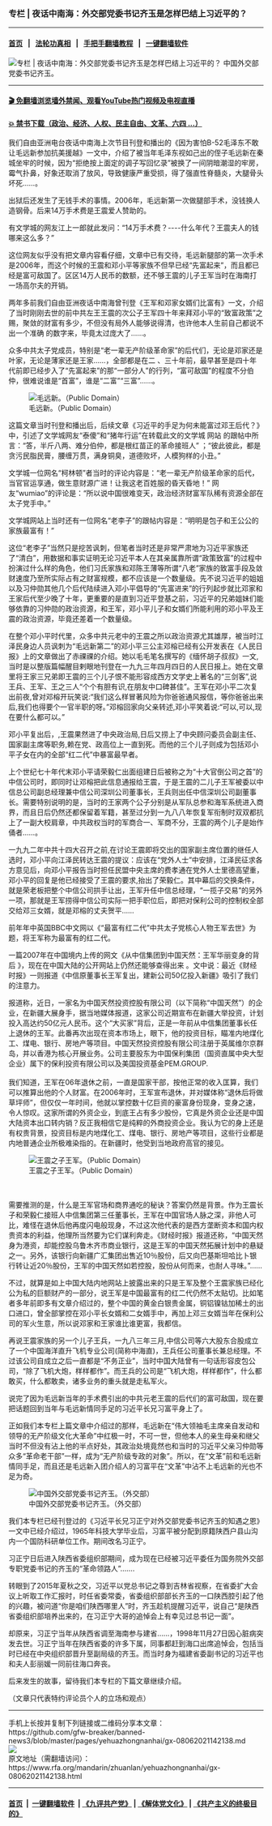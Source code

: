 ### 专栏 | 夜话中南海：外交部党委书记齐玉是怎样巴结上习近平的？
------------------------

#### [首页](https://github.com/gfw-breaker/banned-news3/blob/master/README.md) &nbsp;&nbsp;|&nbsp;&nbsp; [法轮功真相](https://github.com/begood0513/basic/blob/master/README.md)  &nbsp;&nbsp;|&nbsp;&nbsp; [手把手翻墙教程](https://github.com/gfw-breaker/guides/wiki)  &nbsp;&nbsp;|&nbsp;&nbsp; [一键翻墙软件](https://github.com/gfw-breaker/nogfw/blob/master/README.md)  



<div id="headerimg">
 <img alt="专栏 | 夜话中南海：外交部党委书记齐玉是怎样巴结上习近平的？" src="https://www.rfa.org/mandarin/zhuanlan/yehuazhongnanhai/gx-08062021142138.html/@@images/db6f3b98-81e1-429a-bfe2-0d3a1fca56fe.jpeg" title="专栏 | 夜话中南海：外交部党委书记齐玉是怎样巴结上习近平的？"/>
 <span class="lead_image_caption">
  中国外交部党委书记齐玉。
 </span>
 <!-- zoomattribute -->
</div>

<hr/>


#### [ 🎬  免翻墙浏览墙外禁闻、观看YouTube热门视频及电视直播](https://github.com/gfw-breaker/HelloWorld)

#### [ 💥  禁书下载（政治、经济、人权、民主自由、文革、六四 ...）](https://github.com/gfw-breaker/books/blob/master/README.md)

<div id="storytext">
 <p>
  我们自由亚洲电台夜话中南海上次节目刊登和播出的《因为害怕B-52毛泽东不敢让毛远新参加抗美援越》一文中，介绍了被当年毛泽东视如己出的侄子毛远新在秦城坐牢的时候，因为“拒绝按上面定的调子写回忆录”被换了一间阴暗潮湿的牢房，霉气扑鼻，好象还取消了放风，导致健康严重受损，得了强直性脊髓炎，大腿骨头坏死……。
 </p>
 <p>
  出狱后还发生了无钱手术的事情。2006年，毛远新第一次做腿部手术，没钱换人造钢骨。后来14万手术费是王震爱人赞助的。
 </p>
 <p>
  有文学城的网友江上一郎就此发问：“14万手术费？----什么年代？王震夫人的钱哪来这么多？”
 </p>
 <p>
  这位网友似乎没有把文章内容看仔细，文章中已有交待，毛远新腿部的第一次手术是2006年，而这个时候的王震和邓小平等家族不但早已经“先富起来”，而且都已经是富可敌国了。区区14万人民币的数额，还不够王震的儿子王军当时在海南打一场高尔夫的开销。
 </p>
 <p>
  两年多前我们自由亚洲夜话中南海曾刊登《王军和邓家女婿们比富有》一文，介绍了当时刚刚去世的前中共左王王震的次公子王军四十年来拜邓小平的“致富政策”之赐，聚敛的财富有多少，不但没有局外人能够说得清，也许他本人生前自己都说不出一个准确 的数字来，毕竟太过庞大了……。
 </p>
 <p>
  众多中共太子党成员，特别是“老一辈无产阶级革命家”的后代们，无论是邓家还是叶家，无论是薄家还是王家……，全部都是在二 、三十年前，最早甚至是四十年代前即已经步入了“先富起来”的那“一部分人”的行列，“富可敌国”的程度不分伯仲，很难说谁是“首富”，谁是“二富”“三富”……。
 </p>
 <p>
  <figure class="image-richtext image-inline captioned" style="width:600px;">
   <img alt="毛远新。（Public Domain）" src="https://www.rfa.org/mandarin/zhuanlan/yehuazhongnanhai/gx-08062021142138.html/0e6a1970-6efb-47cf-b363-e7fff02df8bc.jpeg/@@images/a8e49e1c-759f-4a90-9a7b-ee72f3f3b513.jpeg" title="1"/>
   <figcaption class="image-caption">
    毛远新。（Public Domain）
   </figcaption>
   <small>
   </small>
  </figure>
 </p>
 <p>
  这篇文章当时刊登和播出后，后续文章《习近平的手足为何未能富过邓王后代？》中，引述了文学城网友“泰傻”和“猪年行运”在转载此文的文学城 网站 的跟帖中所言：“答，半斤八两、难分伯仲，都是根红苗正的革命接班人” ；“彼此彼此，都是贪污民脂民膏，腰缠万贯，满身铜臭，道德败坏，人模狗样的小丑。”
 </p>
 <p>
  文学城一位网名“柯林顿”者当时的评论内容是：“老一辈无产阶级革命家的后代，当官官运享通，做生意财源广进！让我这老百姓服的昏天昏地！” 网友“wumiao”的评论是：“所以说中国很难变天，政治经济财富军队稀有资源全部在太子党手中。”
 </p>
 <p>
  文学城网站上当时还有一位网名“老李子”的跟帖内容是：“明明是包子和王公公的家族最富有！”
 </p>
 <p>
  这位“老李子”当然只是挖苦讽刺，但笔者当时还是非常严肃地为习近平家族还了“清白”，用数据和事实证明无论习近平本人在其亲属靠所谓“政策致富”的过程中扮演过什么样的角色，他们习氏家族和邓陈王薄等所谓“八老”家族的致富手段及敛财速度乃至所实际占有之财富规模，都不应该是一个数量级。先不说习近平的姐姐以及习仲勋其他几个后代陆续进入邓小平倡导的“先富进来”的行列起步就比邓家和王家后代至少晚了十年，更重要的是直到习近平登基之前，习近平的兄弟姐妹们能够依靠的习仲勋的政治资源，和王军，邓小平儿子和女婿们所能利用的邓小平及王震的政治资源，毕竟还差着一个数量级。
 </p>
 <p>
  在整个邓小平时代里，众多中共元老中的王震之所以政治资源尤其雄厚，被当时江泽民身边人员讽刺为“毛远新第二”的邓小平三公主邓榕已经有公开发表在《人民日报》上的文章做出了赤祼祼的介绍。她以毛毛笔名撰写的《缅怀胡子叔叔》一文,当时是以整版篇幅醒目剌眼地刊登在一九九三年四月四日的人民日报上。她在文章里将王家三兄弟即王震的三个儿子恨不能形容成西方文学史上著名的“三剑客”,说王兵、王军、王之三人“个个有胆有识,在朋友中口碑甚佳”。王军在邓小平二次复出前夜,曾对邓榕开玩笑说:“我们这么样冒著风险为你爸爸通风报信，等你爸爸出来后,我们也得要个一官半职的呀。”邓榕回家向父亲转述,邓小平笑着说:“可以,可以,现在要什么都可以。”
 </p>
 <p>
  邓小平复出后，,王震果然进了中央政治局,日后又捞上了中央顾问委员会副主任、国家副主席等职务,赖在党、政高位上一直到死。而他的三个儿子则成为包括邓小平子女在内的全部“红二代”中暴富最早者。
 </p>
 <p>
  上个世纪七十年代末邓小平请荣毅仁出面组建日后被称之为“十大官倒公司之首”的中信公司时，即同时让邓榕把此信息通报给王震，于是王震的二儿子王军被委以中信总公司副总经理兼中信公司深圳公司董事长，王兵则出任中信深圳公司副董事长。需要特别说明的是，当时的王家两个公子分别是从军队总参和海军系统进入商界，而且日后仍然还都保留着军籍，甚至过分到一九八八年恢复军衔制时双双都抗上了一副大校肩章，中共政权当时的军商合一、军商不分，王震的两个儿子是始作俑者……。
 </p>
 <p>
  一九九二年中共十四大召开之前,在讨论王震即将交出的国家副主席位置的继任人选时，邓小平向江泽民转达王震的提议：应该在“党外人士”中安排，江泽民征求各方意见后，向邓小平报告当时担任民盟中央主席的费孝通在党外人士里德高望重，邓小平的回复是他已经接受了王震的要求,抬出了荣毅仁。其中幕后的交换条件，就是荣老板把整个中信公司拱手让出，王军升任中信总经理，“一揽子交易”的另外一项，那就是王军捞得中信公司实际一把手职位后，即把对保利公司的控制权全部交给邓三女婿，就是邓榕的丈夫贺平……
 </p>
 <p>
  前年年中英国BBC中文网以《“最富有红二代”中共太子党核心人物王军去世》为题，将王军称为最富有的红二代。
 </p>
 <p>
  一篇2007年在中国境内上传的网文《从中信集团到中国天然：王军华丽变身的背后 》，现在在中国大陆的公开网站上仍然还能够查得出来 。文中说：最近《财经时报》一则报道《中信原董事长王军复出，建新公司50亿投入新疆》吸引了我们的注意力。
 </p>
 <p>
  报道称，近日，一家名为中国天然投资控股有限公司（以下简称“中国天然”）的企业，在新疆大展身手，据当地媒体报道，这家公司近期宣布在新疆大举投资，计划投入高达约50亿元人民币。这个“大买家”背后，正是一年前从中信集团董事长任上退休的王军。此番再次出现在资本市场上，眼下，他的投资目标，瞄准内地煤化工、煤电、银行、房地产等项目。中国天然投资控股有限公司注册于英属维尔京群岛，并以香港为核心开展业务。公司主要股东为中国保利集团（国资直属中央大型企业）属下的保利投资有限公司以及美国投资基金PEM.GROUP.
  <br/>
  <br/>
  我们知道，王军在06年退休之前，一直是国家干部，按他正常的收入匡算，我们可以推算出他的个人财富。在2006年时，王军宣布退休，并对媒体称“退休后将做草坪师”，但仅仅一年时间，他就以掌控数十亿巨资的豪富身份现身，变身之速，令人惊叹。这家所谓的外资企业，到底王占有多少股份，它真是外资企业还是中国大陆资本出口转内销？反正我相信它是纯粹的外商投资企业。我认为它的身上还是有权贵背景，投资目标是内地煤化工、煤电、银行、房地产等项目，这些行业都是内地普通企业所极难染指的。在新疆时，他受到当地政府高官的接见。
 </p>
 <p>
  <figure class="image-richtext image-inline captioned" style="width:620px;">
   <img alt="王震之子王军。（Public Domain）" src="https://www.rfa.org/mandarin/zhuanlan/yehuazhongnanhai/gx-08062021142138.html/afe3b283-5dd8-4d7b-a0dd-cf39cac8bf04.jpeg/@@images/cf64bd8a-96a1-4299-80e2-3e8559185d22.jpeg" title="3"/>
   <figcaption class="image-caption">
    王震之子王军。（Public Domain）
   </figcaption>
   <small>
   </small>
  </figure>
  <br/>
  <br/>
  需要推测的是，什么是王军官场和商界通吃的秘诀？答案仍然是背景。作为王震长子和荣毅仁接班人中信集团第三任董事长，王军在中国官场人脉之深，非他人可比，难怪在退休后他再度闪电般现身，不过这次他代表的是西方垄断资本和国内权贵资本的利益，他理所当然要为它们谋利奔走。《财经时报》报道还称，“中国天然身为港资，却能控股乌鲁木齐市商业银行，这是王军的中国天然拓展计划中的悬疑之一。另外，该银行向新疆广汇集团出售近10％股份，后又向巴基斯坦哈比卜银行转让近20％股份，王军的中国天然如若控股，股份从何而来，也耐人寻味。”……
 </p>
 <p>
  不过，就算是如上中国大陆内地网站上披露出来的只是王军及整个王震家族已经化公为私的巨额财产的一部分，说王军是中国最富有的红二代仍然不太贴切。比如笔者多年前即多有文章介绍过的，整个中国的黄金白银贵金属，铜铝镍钴加稀土的出口进口，曾全部掌控在邓小平长女婿和二女婿手中，再加上邓三女婿当年在保利公司的军火生意，所以说邓家和王家谁比谁更富，我都信。
 </p>
 <p>
  再说王震家族的另一个儿子王兵，一九八三年三月,中信公司等六大股东合股成立了一个中国海洋直升飞机专业公司(简称中海直)，王兵任公司董事长兼总经理。不过该公司自成立之后一直都是“不务正业”，当时中国大陆曾有一句话形容皮包公司，“除了飞机大炮，样样都作”。而王兵的公司是“飞机大炮，样样都作”，什么都敢买，什么都敢卖，诸多业务的重头就是走私军火。
 </p>
 <p>
  说完了因为毛远新当年的手术费引出的中共元老王震的后代们的富可敌国，现在要把话题回到当年与毛远新情同手足的习近平长兄习富平身上了。
 </p>
 <p>
  正如我们本专栏上篇文章中介绍过的那样，毛远新在“伟大领袖毛主席亲自发动和领导的无产阶级文化大革命”中红极一时，不可一世，但他本人的亲生母亲和继父当时不但没有沾上他的半点好处，其政治处境竟然也和当时的习近平父亲习仲勋等众多“革命老干部”一样，成为“无产阶级专政的对象”。所以，在“文革”前和毛远新情同手足，而且还是毛远新入团介绍人的习富平在“文革”中沾不上毛远新的光也不足为奇。
 </p>
 <p>
  <figure class="image-richtext image-inline captioned" style="width:620px;">
   <img alt="中国外交部党委书记齐玉。（外交部）" src="https://www.rfa.org/mandarin/zhuanlan/yehuazhongnanhai/gx-08062021142138.html/dfcd02e9-a3b8-457d-a4f5-512a3381b2d3.jpeg/@@images/63108ef8-0662-46a9-ac98-36477fd4804d.jpeg" title="2"/>
   <figcaption class="image-caption">
    中国外交部党委书记齐玉。（外交部）
   </figcaption>
   <small>
   </small>
  </figure>
 </p>
 <p>
  我们本专栏已经刊登过的《习近平长兄习正宁对外交部党委书记齐玉的知遇之恩》一文中已经介绍过，1965年科技大学毕业后，习富平被分配到原籍陕西户县山沟内一个国防科研单位工作。期间改名习正宁。
 </p>
 <p>
  习正宁日后进入陕西省委组织部期间，成为现在已经被习近平委任为国务院外交部专职党委书记的齐玉的“革命领路人”…….
 </p>
 <p>
  转眼到了2015年夏秋之交，习近平以党总书记之尊到吉林省视察，在省委扩大会议上听取工作汇报时，时任省委常委，省委组织部部长齐玉的一口陕西腔引起了他的兴趣，被问道“你是咱们陕西哪里人”时，齐玉趁机提醒习近平，说自己“是陕西省委组织部培养出来的，在习正宁大哥的追悼会上有幸见过总书记一面”。
 </p>
 <p>
  却原来，习正宁当年从陕西省调至海南参与建省……，1998年11月27日因心脏病突发去世。习正宁当年在陕西省委的许多下属，同事都赶到海口出席追悼会，包括当时已经在中央组织部晋升至副局级的齐玉。而当时身为福建省委副书记的习近平也和夫人彭丽媛一同前往海口奔丧。
 </p>
 <p>
  后来发生的故事，留待我们本专栏的下篇文章继续介绍。
 </p>
 <p>
  （文章只代表特约评论员个人的立场和观点）
 </p>
</div>

<hr/>
手机上长按并复制下列链接或二维码分享本文章：<br/>
https://github.com/gfw-breaker/banned-news3/blob/master/pages/yehuazhongnanhai/gx-08062021142138.md <br/>
<a href='https://github.com/gfw-breaker/banned-news3/blob/master/pages/yehuazhongnanhai/gx-08062021142138.md'><img src='https://github.com/gfw-breaker/banned-news3/blob/master/pages/yehuazhongnanhai/gx-08062021142138.md.png'/></a> <br/>
原文地址（需翻墙访问）：https://www.rfa.org/mandarin/zhuanlan/yehuazhongnanhai/gx-08062021142138.html


------------------------
#### [首页](https://github.com/gfw-breaker/banned-news3/blob/master/README.md) &nbsp;|&nbsp; [一键翻墙软件](https://github.com/gfw-breaker/nogfw/blob/master/README.md) &nbsp;| [《九评共产党》](https://github.com/gfw-breaker/9ping.md/blob/master/README.md#九评之一评共产党是什么) | [《解体党文化》](https://github.com/gfw-breaker/jtdwh.md/blob/master/README.md) | [《共产主义的终极目的》](https://github.com/gfw-breaker/gczydzjmd.md/blob/master/README.md)


<img src='http://gfw-breaker.win/banned-news3/pages/yehuazhongnanhai/gx-08062021142138.md' width='0px' height='0px'/>